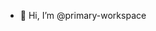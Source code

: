 - 👋 Hi, I’m @primary-workspace


<!---
primary-workspace/primary-workspace is a ✨ special ✨ repository because its `README.md` (this file) appears on your GitHub profile.
You can click the Preview link to take a look at your changes.
--->
